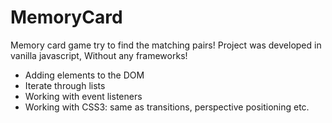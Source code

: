 # MemoryCard

Memory card game try to find the matching pairs!
Project was developed in vanilla javascript, Without any frameworks!


- Adding elements to the DOM
- Iterate through lists
- Working with event listeners
- Working with CSS3: same as transitions, perspective positioning etc.

